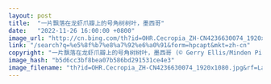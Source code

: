 ```yaml
---
layout: post
title:  "一片飘落在龙虾爪瓣上的号角树树叶，墨西哥"
date:   "2022-11-26 16:00:00 +0800"
image_url: "http://cn.bing.com/th?id=OHR.Cecropia_ZH-CN4236630074_1920x1080.jpg&rf=LaDigue_1920x1080.jpg&pid=hp"
link: "/search?q=%e5%8f%b7%e8%a7%92%e6%a0%91&form=hpcapt&mkt=zh-cn"
copyright: "一片飘落在龙虾爪瓣上的号角树树叶，墨西哥 (© Gerry Ellis/Minden Pictures)"
image_hash: "b5d6cc3bf8bea07b586bd291531ce4e3"
image_filename: "th?id=OHR.Cecropia_ZH-CN4236630074_1920x1080.jpg&rf=LaDigue_1920x1080.jpg&pid=hp"
---
```

